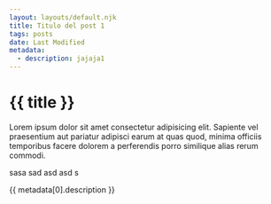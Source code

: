 ```yaml
---
layout: layouts/default.njk
title: Titulo del post 1
tags: posts
date: Last Modified
metadata: 
  - description: jajaja1
---
```


# {{ title }}

Lorem ipsum dolor sit amet consectetur adipisicing elit. Sapiente vel praesentium aut pariatur adipisci earum at quas quod, minima officiis temporibus facere dolorem a perferendis porro similique alias rerum commodi.

sasa sad asd asd
s

{{ metadata[0].description }}

